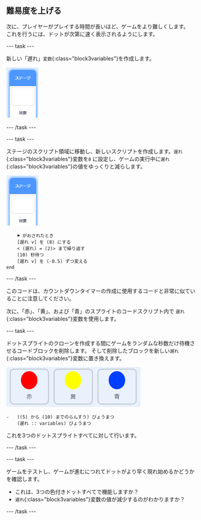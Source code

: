 ## 難易度を上げる

次に、プレイヤーがプレイする時間が長いほど、ゲームをより難しくします。 これを行うには、ドットが次第に速く表示されるようにします。

--- task ---

新しい「遅れ」`変数`{:class="block3variables"}を作成します。

![ステージのスプライト](images/stage-sprite.png)

--- /task ---

--- task ---

ステージのスクリプト領域に移動し、新しいスクリプトを作成します。`遅れ`{:class="block3variables"}変数を`8` に設定し、ゲームの実行中に`遅れ`{:class="block3variables"}の値をゆっくりと減らします。

![ステージのスプライト](images/stage-sprite.png)

```blocks3
    ⚑ がおされたとき
    [遅れ v] を (8) にする
    < (遅れ) = (2)> まで繰り返す 
    (10) 秒待つ
    [遅れ v] を (-0.5) ずつ変える
end
```

--- /task ---

このコードは、カウントダウンタイマーの作成に使用するコードと非常に似ていることに注意してください。

次に、「赤」、「黄」、および「青」のスプライトのコードスクリプト内で `遅れ`{:class="block3variables"}変数を使用します。

--- task ---

ドットスプライトのクローンを作成する間にゲームをランダムな秒数だけ待機させるコードブロックを削除します。 そして削除したブロックを新しい`遅れ`{:class="block3variables"}変数に置き換えます。

![スクリーンショット](images/all-dots.png)

```blocks3
-   ((5) から (10) までのらんすう) びょうまつ
    (遅れ :: variables) びょうまつ
```

これを3つのドットスプライトすべてに対して行います。

--- /task ---

--- task ---

ゲームをテストし、ゲームが進むにつれてドットがより早く現れ始めるかどうかを確認します。

+ これは、3つの色付きドットすべてで機能しますか？
+ `遅れ`{:class="block3variables"}変数の値が減少するのがわかりますか？

--- /task ---